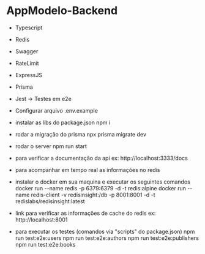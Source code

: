 # AppModelo-Backend
- Typescript
- Redis
- Swagger
- RateLimit
- ExpressJS
- Prisma
- Jest -> Testes em e2e

- Configurar arquivo .env.example

- instalar as libs do package.json
npm i

- rodar a migração do prisma
npx prisma migrate dev

- rodar o server
npm run start

- para verificar a documentação da api 
ex: http://localhost:3333/docs

- para acompanhar em tempo real as informações no redis
- instalar o docker em sua maquina e executar os seguintes comandos
docker run --name redis -p 6379:6379 -d -t redis:alpine
docker run --name redis-client -v redisinsight:/db -p 8001:8001 -d -t redislabs/redisinsight:latest

- link para verificar as informações de cache do redis
ex: http://localhost:8001

- para executar os testes (comandos via "scripts" do package.json)
npm run test:e2e:users
npm run test:e2e:authors
npm run test:e2e:publishers
npm run test:e2e:books

